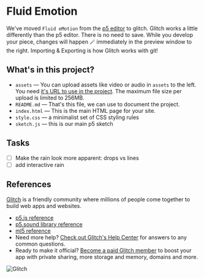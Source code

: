 # Fluid Emotion
We've moved `Fluid eMotion` from the [p5 editor](https://editor.p5js.org) to glitch. Glitch works a little differently than the p5 editor. There is no need to save. While you develop your piece, changes will happen 🪄 immediately in the preview window to the right. Importing & Exporting is how Glitch works with git!

## What's in this project?
* `assets` — You can upload assets like video or audio in `assets` to the left. You need [it's URL to use in the project](https://help.glitch.com/kb/article/43-how-do-i-add-assets-like-audio-images-or-videos-to-my-projects/). The maximum file size per upload is limited to 256MB.
* `README.md` — That's this file, we can use to document the project.
* `index.html` — This is the main HTML page for your site.
* `style.css` — a minimalist set of CSS styling rules
* `sketch.js` — this is our main p5 sketch

## Tasks
- [ ] Make the rain look more apparent: drops vs lines
- [ ] add interactive rain

## References
[Glitch](https://glitch.com) is a friendly community where millions of people come together to build web apps and websites.

- [p5.js reference](https://p5js.org/reference/)
- [p5.sound library reference](https://p5js.org/reference/#/libraries/p5.sound)
- [ml5 reference](https://learn.ml5js.org/#/reference/index)
- Need more help? [Check out Glitch's Help Center](https://help.glitch.com/) for answers to any common questions.
- Ready to make it official? [Become a paid Glitch member](https://glitch.com/pricing) to boost your app with private sharing, more storage and memory, domains and more.

![Glitch](https://cdn.glitch.com/a9975ea6-8949-4bab-addb-8a95021dc2da%2FLogo_Color.svg?v=1602781328576)
